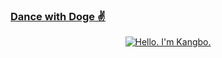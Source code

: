 ###  <a href="https://www.youtube.com/watch?v=Pk-ON-7RtEY" target="_blank" rel="noreferrer"> Dance with Doge ✌

<div align="center">
	<img src="https://github.com/kangbojk/kangbojk/raw/main/githubv2.gif" alt="Hello. I'm Kangbo.">
</div>
</a>

<!--
**kangbojk/kangbojk** is a ✨ _special_ ✨ repository because its `README.md` (this file) appears on your GitHub profile.

Here are some ideas to get you started:

- 🔭 I’m currently working on ...
- 🌱 I’m currently learning ...
- 👯 I’m looking to collaborate on ...
- 🤔 I’m looking for help with ...
- 💬 Ask me about ...
- 📫 How to reach me: ...
- 😄 Pronouns: ...
- ⚡ Fun fact: ...
-->

